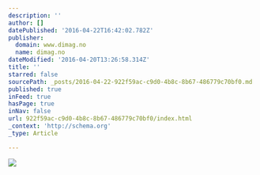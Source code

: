 ```yaml
---
description: ''
author: []
datePublished: '2016-04-22T16:42:02.782Z'
publisher:
  domain: www.dimag.no
  name: dimag.no
dateModified: '2016-04-20T13:26:58.314Z'
title: ''
starred: false
sourcePath: _posts/2016-04-22-922f59ac-c9d0-4b8c-8b67-486779c70bf0.md
published: true
inFeed: true
hasPage: true
inNav: false
url: 922f59ac-c9d0-4b8c-8b67-486779c70bf0/index.html
_context: 'http://schema.org'
_type: Article

---
```

![](https://1.bp.blogspot.com/-ZoiMl-ILj6g/VtNmSpBLiWI/AAAAAAAAWGU/3OXletY2qIA/s400/polight-tlens-operation.gif)